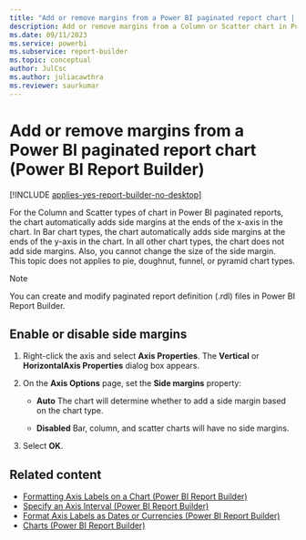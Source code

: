 ```yaml
---
title: "Add or remove margins from a Power BI paginated report chart | Microsoft Docs"
description: Add or remove margins from a Column or Scatter chart in Power BI Report Builder. Improves the readability or appearance of Power BI paginated reports. 
ms.date: 09/11/2023
ms.service: powerbi
ms.subservice: report-builder
ms.topic: conceptual
author: JulCsc
ms.author: juliacawthra
ms.reviewer: saurkumar
---
```

# Add or remove margins from a Power BI paginated report chart (Power BI Report Builder)

[!INCLUDE [applies-yes-report-builder-no-desktop](../../includes/applies-yes-report-builder-no-desktop.md)]

For the Column and Scatter types of chart in Power BI paginated reports, the chart automatically adds side margins at the ends of the x-axis in the chart. In Bar chart types, the chart automatically adds side margins at the ends of the y-axis in the chart. In all other chart types, the chart does not add side margins. Also, you cannot change the size of the side margin.  
This topic does not applies to pie, doughnut, funnel, or pyramid chart types.  

> [!NOTE]  
>  You can create and modify paginated report definition (.rdl) files in Power BI Report Builder.
 
## Enable or disable side margins  

1.  Right-click the axis and select **Axis Properties**. The **Vertical** or **HorizontalAxis Properties** dialog box appears.  
  
1.  On the **Axis Options** page, set the **Side margins** property:  
  
    -   **Auto** The chart will determine whether to add a side margin based on the chart type.  
  
    -   **Disabled** Bar, column, and scatter charts will have no side margins.  
  
1.  Select **OK**.

## Related content

- [Formatting Axis Labels on a Chart &#40;Power BI Report Builder&#41;](../../paginated-reports/report-design/visualizations/format-axis-labels-chart-report-builder.md)   
- [Specify an Axis Interval &#40;Power BI Report Builder&#41;](../../paginated-reports/report-design/visualizations/specify-axis-interval-report-builder.md)   
- [Format Axis Labels as Dates or Currencies &#40;Power BI Report Builder&#41;](../../paginated-reports/report-design/visualizations/format-axis-labels-dates-currencies-report-builder.md)   
- [Charts &#40;Power BI Report Builder&#41;](../../paginated-reports/report-design/visualizations/charts-report-builder.md)  
  

